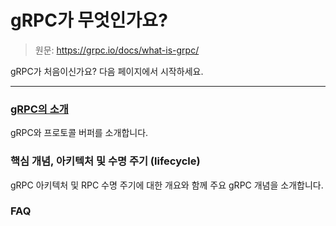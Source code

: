 # gRPC가 무엇인가요?

> 원문: https://grpc.io/docs/what-is-grpc/

gRPC가 처음이신가요? 다음 페이지에서 시작하세요.

---

### [gRPC의 소개](introduction-to-grpc.md)

gRPC와 프로토콜 버퍼를 소개합니다.



### 핵심 개념, 아키텍처 및 수명 주기 (lifecycle)

gRPC 아키텍처 및 RPC 수명 주기에 대한 개요와 함께 주요 gRPC 개념을 소개합니다.



### FAQ